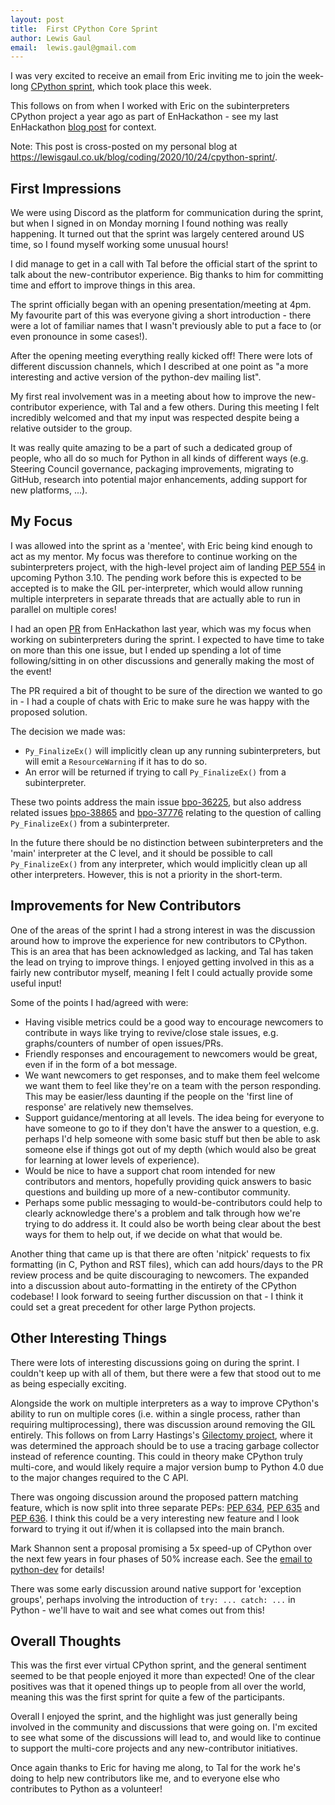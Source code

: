 ```yaml
---
layout: post
title:  First CPython Core Sprint
author: Lewis Gaul
email:  lewis.gaul@gmail.com
---
```


I was very excited to receive an email from Eric inviting me to join the week-long [CPython sprint](https://python-core-sprint-2020.readthedocs.io/), which took place this week.

This follows on from when I worked with Eric on the subinterpreters CPython project a year ago as part of EnHackathon - see my last EnHackathon [blog post](https://enhackathon.github.io/2019/12/11/LewisGaul.html) for context.


Note: This post is cross-posted on my personal blog at <https://lewisgaul.co.uk/blog/coding/2020/10/24/cpython-sprint/>.


## First Impressions

We were using Discord as the platform for communication during the sprint, but when I signed in on Monday morning I found nothing was really happening. It turned out that the sprint was largely centered around US time, so I found myself working some unusual hours!

I did manage to get in a call with Tal before the official start of the sprint to talk about the new-contributor experience. Big thanks to him for committing time and effort to improve things in this area.

The sprint officially began with an opening presentation/meeting at 4pm. My favourite part of this was everyone giving a short introduction - there were a lot of familiar names that I wasn't previously able to put a face to (or even pronounce in some cases!).

After the opening meeting everything really kicked off! There were lots of different discussion channels, which I described at one point as "a more interesting and active version of the python-dev mailing list".

My first real involvement was in a meeting about how to improve the new-contributor experience, with Tal and a few others. During this meeting I felt incredibly welcomed and that my input was respected despite being a relative outsider to the group.

It was really quite amazing to be a part of such a dedicated group of people, who all do so much for Python in all kinds of different ways (e.g. Steering Council governance, packaging improvements, migrating to GitHub, research into potential major enhancements, adding support for new platforms, ...).


## My Focus

I was allowed into the sprint as a 'mentee', with Eric being kind enough to act as my mentor. My focus was therefore to continue working on the subinterpreters project, with the high-level project aim of landing [PEP 554](https://www.python.org/dev/peps/pep-0554/) in upcoming Python 3.10. The pending work before this is expected to be accepted is to make the GIL per-interpreter, which would allow running multiple interpreters in separate threads that are actually able to run in parallel on multiple cores!

I had an open [PR](https://github.com/python/cpython/pull/17575) from EnHackathon last year, which was my focus when working on subinterpreters during the sprint. I expected to have time to take on more than this one issue, but I ended up spending a lot of time following/sitting in on other discussions and generally making the most of the event!

The PR required a bit of thought to be sure of the direction we wanted to go in - I had a couple of chats with Eric to make sure he was happy with the proposed solution.

The decision we made was:
 - `Py_FinalizeEx()` will implicitly clean up any running subinterpreters, but will emit a `ResourceWarning` if it has to do so.
 - An error will be returned if trying to call `Py_FinalizeEx()` from a subinterpreter.

These two points address the main issue [bpo-36225](https://bugs.python.org/issue36225), but also address related issues [bpo-38865](https://bugs.python.org/issue38865) and [bpo-37776](https://bugs.python.org/issue37776) relating to the question of calling `Py_FinalizeEx()` from a subinterpreter.

In the future there should be no distinction between subinterpreters and the 'main' interpreter at the C level, and it should be possible to call `Py_FinalizeEx()` from any interpreter, which would implicitly clean up all other interpreters. However, this is not a priority in the short-term.


## Improvements for New Contributors

One of the areas of the sprint I had a strong interest in was the discussion around how to improve the experience for new contributors to CPython. This is an area that has been acknowledged as lacking, and Tal has taken the lead on trying to improve things. I enjoyed getting involved in this as a fairly new contributor myself, meaning I felt I could actually provide some useful input!

Some of the points I had/agreed with were:
 - Having visible metrics could be a good way to encourage newcomers to contribute in ways like trying to revive/close stale issues, e.g. graphs/counters of number of open issues/PRs.
 - Friendly responses and encouragement to newcomers would be great, even if in the form of a bot message.
 - We want newcomers to get responses, and to make them feel welcome we want them to feel like they're on a team with the person responding. This may be easier/less daunting if the people on the 'first line of response' are relatively new themselves.
 - Support guidance/mentoring at all levels. The idea being for everyone to have someone to go to if they don't have the answer to a question, e.g. perhaps I'd help someone with some basic stuff but then be able to ask someone else if things got out of my depth (which would also be great for learning at lower levels of experience).
 - Would be nice to have a support chat room intended for new contributors and mentors, hopefully providing quick answers to basic questions and building up more of a new-contibutor community.
 - Perhaps some public messaging to would-be-contributors could help to clearly acknowledge there's a problem and talk through how we're trying to do address it. It could also be worth being clear about the best ways for them to help out, if we decide on what that would be.

Another thing that came up is that there are often 'nitpick' requests to fix formatting (in C, Python and RST files), which can add hours/days to the PR review process and be quite discouraging to newcomers. The expanded into a discussion about auto-formatting in the entirety of the CPython codebase! I look forward to seeing further discussion on that - I think it could set a great precedent for other large Python projects.


## Other Interesting Things

There were lots of interesting discussions going on during the sprint. I couldn't keep up with all of them, but there were a few that stood out to me as being especially exciting.

Alongside the work on multiple interpreters as a way to improve CPython's ability to run on multiple cores (i.e. within a single process, rather than requiring multiprocessing), there was discussion around removing the GIL entirely. This follows on from Larry Hastings's [Gilectomy project](https://pythoncapi.readthedocs.io/gilectomy.html), where it was determined the approach should be to use a tracing garbage collector instead of reference counting. This could in theory make CPython truly multi-core, and would likely require a major version bump to Python 4.0 due to the major changes required to the C API.

There was ongoing discussion around the proposed pattern matching feature, which is now split into three separate PEPs: [PEP 634](https://www.python.org/dev/peps/pep-0634/), [PEP 635](https://www.python.org/dev/peps/pep-0635/) and [PEP 636](https://www.python.org/dev/peps/pep-0636/). I think this could be a very interesting new feature and I look forward to trying it out if/when it is collapsed into the main branch.

Mark Shannon sent a proposal promising a 5x speed-up of CPython over the next few years in four phases of 50% increase each. See the [email to python-dev](https://mail.python.org/archives/list/python-dev@python.org/message/RDXLCH22T2EZDRCBM6ZYYIUTBWQVVVWH/) for details!

There was some early discussion around native support for 'exception groups', perhaps involving the introduction of `try: ... catch: ...` in Python - we'll have to wait and see what comes out from this!


## Overall Thoughts

This was the first ever virtual CPython sprint, and the general sentiment seemed to be that people enjoyed it more than expected! One of the clear positives was that it opened things up to people from all over the world, meaning this was the first sprint for quite a few of the participants.

Overall I enjoyed the sprint, and the highlight was just generally being involved in the community and discussions that were going on. I'm excited to see what some of the discussions will lead to, and would like to continue to support the multi-core projects and any new-contributor initiatives.

Once again thanks to Eric for having me along, to Tal for the work he's doing to help new contributors like me, and to everyone else who contributes to Python as a volunteer!
